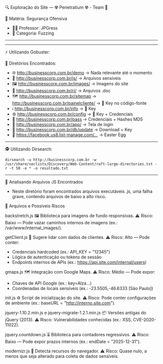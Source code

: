 🔍 Exploração do Site — ☢️ Penetratium ☢️ - Team 📡

📘 Matéria: Segurança Ofensiva

-   👨‍🏫 Professor: JPGress
-   🧭 Categoria: Fuzzing

------------------------------------------------------------------------

------------------------------------------------------------------------

⚡ Utilizando Gobuster:

📂 Diretórios Encontrados:

-   🌐 http://businesscorp.com.br/demo → Nada relevante até o momento
-   📜 http://businesscorp.com.br/js/ → Arquivos sensíveis
-   🖼️ http://businesscorp.com.br/images/ → Imagens do site
-   📄 http://businesscorp.com.br/ri/ → Arquivos .doc
-   🗺️ http://businesscorp.com.br/sitemap →
    http://businesscorp.com.br/painelcliente/ → 🔑 Key no código-fonte
-   ℹ️ http://businesscorp.com.br/info → 🔑 Key
-   ⚙️ http://businesscorp.com.br/config → 🔑 Key + Credenciais
-   🔐 http://businesscorp.com.br/pass → Credenciais + Hashes MD5
-   🔑 http://businesscorp.com.br/app/ → Tela de login
-   💾 http://businesscorp.com.br/db/update → Download + Key
-   🥚 https://facebook.us8.list-manage.com/… → Easter Egg

------------------------------------------------------------------------

🕵️ Utilizando Dirsearch:

    dirsearch -u http://businesscorp.com.br -w /usr/share/seclists/Discovery/Web-Content/raft-large-directories.txt -r -t 50 -e * -o resultado.txt

------------------------------------------------------------------------

🧩 Analisando Arquivos JS Encontrados

-   Neste diretório foram encontrados arquivos executáveis .js, uma
    falha grave, contendo arquivos de baixo a alto risco.

📌 Arquivos e Possíveis Riscos

backstretch.js
🖼️ Biblioteca para imagens de fundo responsivas.
⚠️ Risco: Baixo — Pode vazar caminhos internos de imagens (ex.:
/var/www/internal_images/).

getClient.js
👤 Sugere lidar com dados de clientes.
⚠️ Risco: Alto — Pode conter:
- Credenciais hardcoded (ex.: API_KEY = "12345")
- Lógica de autenticação ou tokens de sessão
- Endpoints internos de APIs (ex.: https://api.site.com/internal/users)

gmaps.js
🗺️ Integração com Google Maps.
⚠️ Risco: Médio — Pode expor:
- Chaves de API Google (ex.: key=AIza...)
- Coordenadas de locais sensíveis (ex.: -23.5505,-46.6333 [São Paulo])

init.js
⚙️ Script de inicialização do site.
⚠️ Risco: Pode conter configurações de ambiente (ex.:
baseURL = "http://interno.site.com").

jquery-1.10.2.min.js e jquery-migrate-1.2.1.min.js
📦 Versões antigas do jQuery (2013).
⚠️ Risco: Vulnerabilidades conhecidas (ex.: XSS, CVE-2020-11022).

jquery.countdown.js
⏳ Biblioteca para contadores regressivos.
⚠️ Risco: Baixo — Pode expor prazos internos (ex.:
endDate = "2025-12-31").

modernizr.js
🧪 Detecta recursos do navegador.
⚠️ Risco: Quase nulo, a menos que seja alterado para coleta de dados
sensíveis.
